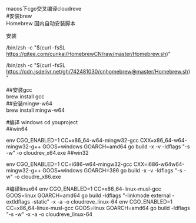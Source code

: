 macos下cgo交叉编译cloudreve  
#安装brew  
Homebrew 国内自动安装脚本

安装

/bin/zsh -c "$(curl -fsSL https://gitee.com/cunkai/HomebrewCN/raw/master/Homebrew.sh)"

/bin/zsh -c "$(curl -fsSL https://cdn.jsdelivr.net/gh/742481030/cnhomebrew@master/Homebrew.sh)"

##安装gcc  
brew install gcc  
##安装mingw-w64  
brew install mingw-w64  

#编译  windows
cd youproject  
##win64  

env CGO_ENABLED=1 CC=x86_64-w64-mingw32-gcc CXX=x86_64-w64-mingw32-g++ GOOS=windows GOARCH=amd64 go build -x -v -ldflags "-s -w" -o cloudrev_x64.exe
##win32

env CGO_ENABLED=1 CC=i686-w64-mingw32-gcc CXX=i686-w64w64-mingw32-g++ GOOS=windows GOARCH=386 go build -x -v -ldflags "-s -w" -o cloudre_x86.exe


#编译linux64
 env CGO_ENABLED=1 CC=x86_64-linux-musl-gcc GOOS=linux GOARCH=amd64 go build -ldflags "-linkmode external -extldflags -static" -x -a -o cloudreve_linux-64
 env CGO_ENABLED=1 CC=x86_64-linux-musl-gcc GOOS=linux GOARCH=amd64 go build -ldflags "-s -w" -x -a -o cloudreve_linux-64

